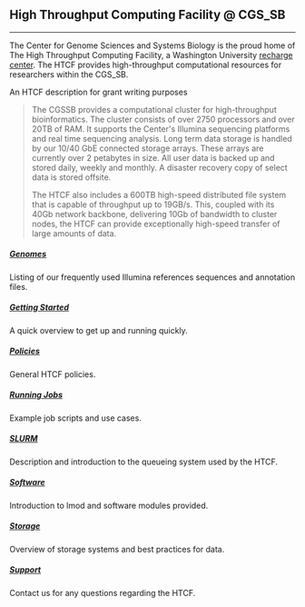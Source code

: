 ## High Throughput Computing Facility @ CGS_SB
* * * 

The Center for Genome Sciences and Systems Biology is the proud home of The High Throughput Computing Facility, a Washington University [recharge center](http://research.wustl.edu/ComplianceAreas/RechargeCenters/Pages/default.aspx).  The HTCF provides high-throughput computational resources for researchers within the CGS_SB.

An HTCF description for grant writing purposes


> The CGSSB provides a computational cluster for high-throughput bioinformatics. The cluster consists of over 2750 processors and over 20TB of RAM.  It supports the Center's Illumina sequencing platforms and real time sequencing analysis. Long term data storage is handled by our 10/40 GbE connected storage arrays. These arrays are currently over 2 petabytes in size. All user data is backed up and stored daily, weekly and monthly. A disaster recovery copy of select data is stored offsite.
>
> The HTCF also includes a 600TB high-speed distributed file system that is capable of throughput up to 19GB/s. This, coupled with its 40Gb network backbone, delivering 10Gb of bandwidth to cluster nodes, the HTCF can provide exceptionally high-speed transfer of large amounts of data.

##### [Genomes](/genomes.md)

Listing of our frequently used Illumina references sequences and annotation files.

##### [Getting Started](/getstarted.md)

A quick overview to get up and running quickly.

##### [Policies](/policies.md)

General HTCF policies.

##### [Running Jobs](/runningjobs.md)

Example job scripts and use cases.

##### [SLURM](/queue.md)

Description and introduction to the queueing system used by the HTCF.  

##### [Software](/software.md)

Introduction to lmod and software modules provided.  

##### [Storage](/storage/index.md)

Overview of storage systems and best practices for data.

##### [Support](/support.md)

Contact us for any questions regarding the HTCF.
